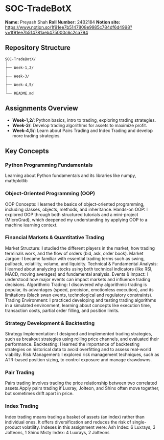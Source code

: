 # SOC-TradeBotX

**Name:** Preyash Shah
**Roll Number:** 24B2184
**Notion site:** https://www.notion.so/1f91ee7b5147808e9985c784df6d4998?v=1f91ee7b514781aeb475000c6c2ca794

## Repository Structure
```
SOC-TradeBotX/
│
├── Week-1,2/
│
├── Week-3/
│
├── Week-4,5/
│
└── README.md
```


## Assignments Overview
- **Week-1,2/**: Python basics, intro to trading, exploring trading strategies.
- **Week-3/**: Develop trading algorithms for assets to maximize profit.
- **Week-4,5/**: Learn about Pairs Trading and Index Trading and develop more trading strategies.

## Key Concepts

### Python Programming Fundamentals
Learning about Python fundamentals and its libraries like numpy, mathplotlib

### Object-Oriented Programming (OOP)
OOP Concepts: I learned the basics of object-oriented programming, including classes, objects, methods, and inheritance.
Hands-on OOP: I explored OOP through both structured tutorials and a mini-project (MicroGrad), which deepened my understanding by applying OOP to a machine learning context.

### Financial Markets & Quantitative Trading
Market Structure: I studied the different players in the market, how trading terminals work, and the flow of orders (bid, ask, order book).
Market Jargon: I became familiar with essential trading terms such as swing, pullback, volatility, volume, and liquidity.
Technical & Fundamental Analysis: I learned about analyzing stocks using both technical indicators (like RSI, MACD, moving averages) and fundamental analysis.
Events & Impact: I understood how major events can impact markets and influence trading decisions.
Algorithmic Trading: I discovered why algorithmic trading is popular, its advantages (speed, precision, emotionless execution), and its limitations (black swan events, technological and regulatory constraints).
Trading Environment: I practiced developing and testing trading algorithms in a simulated environment, learning about concepts like execution time, transaction costs, partial order filling, and position limits.

### Strategy Development & Backtesting
Strategy Implementation: I designed and implemented trading strategies, such as breakout strategies using rolling price channels, and evaluated their performance.
Backtesting: I learned the importance of backtesting strategies on historical data to avoid overfitting and to assess real-world viability.
Risk Management: I explored risk management techniques, such as ATR-based position sizing, to control exposure and manage drawdowns.

### Pair Trading
Pairs trading involves trading the price relationship between two correlated assets.Apply pairs trading if Luxray, Jolteon, and Shinx often move together, but sometimes drift apart in price.

### Index Trading
Index trading means trading a basket of assets (an index) rather than individual ones. It offers diversification and reduces the risk of single-product volatility. Indexes in this assignment were:
Ash Index: 6 Luxrays, 3 Jolteons, 1 Shinx
Misty Index: 4 Luxrays, 2 Jolteons
